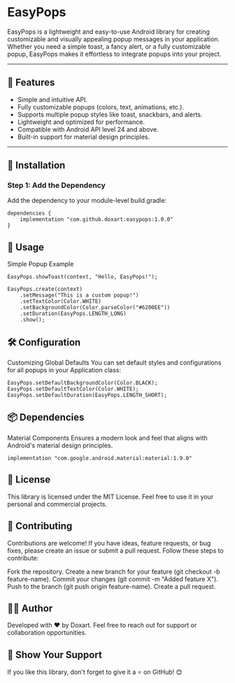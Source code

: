 # EasyPops

EasyPops is a lightweight and easy-to-use Android library for creating customizable and visually appealing popup messages in your application. Whether you need a simple toast, a fancy alert, or a fully customizable popup, EasyPops makes it effortless to integrate popups into your project.

---

## 🎉 Features

- Simple and intuitive API.
- Fully customizable popups (colors, text, animations, etc.).
- Supports multiple popup styles like toast, snackbars, and alerts.
- Lightweight and optimized for performance.
- Compatible with Android API level 24 and above.
- Built-in support for material design principles.

---

## 🚀 Installation

### Step 1: Add the Dependency

Add the dependency to your module-level build.gradle:

```
dependencies {
    implementation "com.github.doxart:easypops:1.0.0"
}
```

## 📖 Usage
Simple Popup Example

```
EasyPops.showToast(context, "Hello, EasyPops!");
```

```
EasyPops.create(context)
    .setMessage("This is a custom popup!")
    .setTextColor(Color.WHITE)
    .setBackgroundColor(Color.parseColor("#6200EE"))
    .setDuration(EasyPops.LENGTH_LONG)
    .show();
```

## 🛠️ Configuration
Customizing Global Defaults
You can set default styles and configurations for all popups in your Application class:

```
EasyPops.setDefaultBackgroundColor(Color.BLACK);
EasyPops.setDefaultTextColor(Color.WHITE);
EasyPops.setDefaultDuration(EasyPops.LENGTH_SHORT);
```

## 📦 Dependencies
Material Components
Ensures a modern look and feel that aligns with Android's material design principles.

```
implementation "com.google.android.material:material:1.9.0"
```

## 📝 License
This library is licensed under the MIT License.
Feel free to use it in your personal and commercial projects.

## 🤝 Contributing
Contributions are welcome! If you have ideas, feature requests, or bug fixes, please create an issue or submit a pull request. Follow these steps to contribute:

Fork the repository.
Create a new branch for your feature (git checkout -b feature-name).
Commit your changes (git commit -m "Added feature X").
Push to the branch (git push origin feature-name).
Create a pull request.

## 🧑‍💻 Author
Developed with ❤️ by Doxart.
Feel free to reach out for support or collaboration opportunities.

## 🌟 Show Your Support
If you like this library, don't forget to give it a ⭐ on GitHub! 😊
